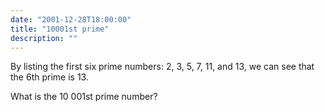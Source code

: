 ```yaml
---
date: "2001-12-28T18:00:00"
title: "10001st prime"
description: ""
---
```


<p>By listing the first six prime numbers: 2, 3, 5, 7, 11, and 13, we can see that the 6th prime is 13.</p>
<p>What is the 10 001st prime number?</p>

